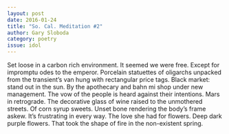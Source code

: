 ```yaml
---
layout: post 
date: 2016-01-24
title: "So. Cal. Meditation #2"
author: Gary Sloboda
category: poetry
issue: idol
---
```

Set loose in a carbon rich environment. It seemed we were free. Except for impromptu odes to the emperor. Porcelain statuettes of oligarchs unpacked from the transient’s van hung with rectangular price tags. Black market: stand out in the sun. By the apothecary and bahn mi shop under new management. The vow of the people is heard against their intentions. Mars in retrograde. The decorative glass of wine raised to the unmothered streets. Of corn syrup sweets. Unset bone rendering the body’s frame askew. It’s frustrating in every way. The love she had for flowers. Deep dark purple flowers. That took the shape of fire in the non-existent spring.